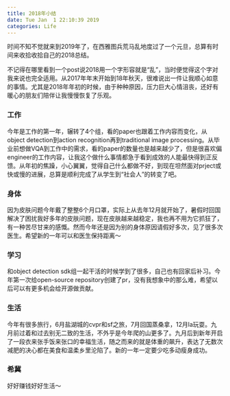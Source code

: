```yaml
---
title: 2018年小结
date: Tue Jan  1 22:10:39 2019
categories: Life
---
```


时间不知不觉就来到2019年了，在西雅图兵荒马乱地度过了一个元旦，总算有时间来收拾收拾自己的2018总结。

不记得在哪里看到一个post说2018用一个字形容就是“乱”，当时便觉得这个字对我来说也完全适用。从2017年年末开始到18年秋天，很难说出一件让我顺心如意的事情。尤其是2018年年初的时候，由于种种原因，压力巨大心情沮丧，还好有暖心的朋友们陪伴让我慢慢恢复了乐观。

### 工作

今年是工作的第一年，辗转了4个组，看的paper也跟着工作内容而变化，从object detection到action recognition再到traditional image processing。从毕业前想做VQA到工作中的需求，看的paper的数量也是越来越少了，但是很喜欢偏engineer的工作内容，让我这个做什么事情都急于看到成效的人能最快得到正反馈。从年初的焦躁，小心翼翼，觉得自己什么都做不好，到现在坦然面对prject或快或慢的进展，总算是顺利完成了从学生到“社会人”的转变了吧。

### 身体

因为皮肤问题今年戴了整整6个月口罩，实际上从去年12月就开始了，暑假时回国解决了困扰我好多年的皮肤问题，现在皮肤越来越稳定，我也再不用为它抓狂了，有一种苦尽甘来的感慨。然而今年还是因为别的身体原因请假好多次，见了很多次医生。希望新的一年可以和医生保持距离～

### 学习
和object detection sdk组一起干活的时候学到了很多，自己也有回家后补习。今年第一次给open-source repository创建了pr，没有我想象中的那么难，希望以后可以有更多机会给开源做贡献。

### 生活
今年有很多旅行，6月盐湖城的cvpr和sf之旅，7月回国蒸桑拿，12月la玩耍。九月前过着和过去别无二致的生活，不外乎是今年爬的山更多了。九月后到新年开启了一段衣来张手饭来张口的幸福生活，随之而来的就是体重的飙升，表达了无数次减肥的决心都在美食和温柔乡里沦陷了。新的一年一定要少吃多动瘦身成功。

### 希冀
好好赚钱好好生活～

